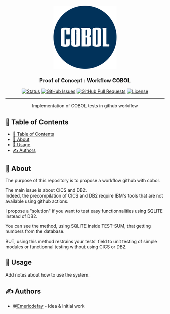 <p align="center">
  <a href="" rel="noopener">
 <img width=200px height=200px src="./com/cobol.png" alt="Cobol logo"></a>
</p>

<h3 align="center">Proof of Concept : Workflow COBOL</h3>

<div align="center">

[![Status](https://img.shields.io/badge/status-active-success.svg)]()
[![GitHub Issues](https://img.shields.io/github/issues/kylelobo/The-Documentation-Compendium.svg)](https://github.com/kylelobo/The-Documentation-Compendium/issues)
[![GitHub Pull Requests](https://img.shields.io/github/issues-pr/kylelobo/The-Documentation-Compendium.svg)](https://github.com/kylelobo/The-Documentation-Compendium/pulls)
[![License](https://img.shields.io/badge/license-MIT-blue.svg)](/LICENSE)

</div>

---

<p align="center"> Implementation of COBOL tests in github workflow
    <br> 
</p>

## 📝 Table of Contents

- [📝 Table of Contents](#-table-of-contents)
- [🧐 About ](#-about-)
- [🎈 Usage ](#-usage-)
- [✍️ Authors ](#️-authors-)

## 🧐 About <a name = "about"></a>

The purpose of this repository is to propose a workflow github with cobol.
  
The main issue is about CICS and DB2.  
Indeed, the precompilation of CICS and DB2 require IBM's tools that are not available using github actions.
  
I propose a "solution" if you want to test easy functionnalities using SQLITE instead of DB2.  

You can see the method, using SQLITE inside TEST-SUM, that getting numbers from the database.

BUT, using this method restrains your tests' field to unit testing of simple modules or functionnal testing without using CICS or DB2.

## 🎈 Usage <a name="usage"></a>

Add notes about how to use the system.

## ✍️ Authors <a name = "authors"></a>

- [@Emericdefay](https://github.com/Emericdefay) - Idea & Initial work
